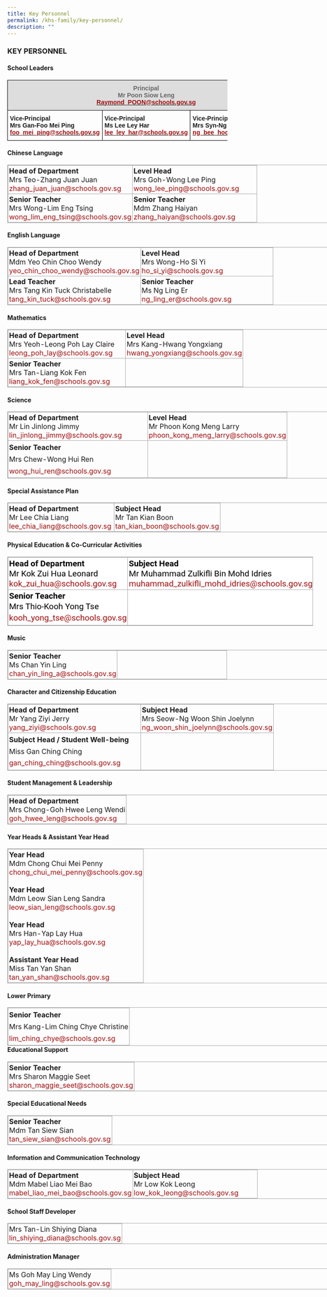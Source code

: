 ```yaml
---
title: Key Personnel
permalink: /khs-family/key-personnel/
description: ""
---
```

### KEY PERSONNEL

#### School Leaders

<table style="border-collapse:collapse;border-spacing:0" class="tg"><thead><tr><th style="background-color:#DDD;border-color:#000000;border-style:solid;border-width:1px;color:#666;font-family:Arial, sans-serif;font-size:14px;font-weight:bold;overflow:hidden;padding:10px 5px;text-align:center;vertical-align:top;word-break:normal" colspan="3">Principal<br>Mr Poon Siow Leng<br><a href="mailto:Raymond_POON@schools.gov.sg"><span style="text-decoration:none;color:#9E0E0F">Raymond_POON@schools.gov.sg</span></a><br></th></tr></thead><tbody><tr><td style="border-color:#000000;border-style:solid;border-width:1px;font-family:Arial, sans-serif;font-size:14px;font-weight:bold;overflow:hidden;padding:10px 5px;text-align:left;vertical-align:top;word-break:normal">Vice-Principal<br>Mrs Gan-Foo Mei Ping<br><a href="mailto:foo_mei_ping@schools.gov.sg"><span style="text-decoration:none;color:#9E0E0F">foo_mei_ping@schools.gov.sg</span></a><br></td><td style="border-color:#000000;border-style:solid;border-width:1px;font-family:Arial, sans-serif;font-size:14px;font-weight:bold;overflow:hidden;padding:10px 5px;text-align:left;vertical-align:top;word-break:normal">Vice-Principal<br>Ms Lee Ley Har<br><a href="mailto:lee_ley_har@schools.gov.sg"><span style="text-decoration:none;color:#9E0E0F">lee_ley_har@schools.gov.sg</span></a><br></td><td style="border-color:#000000;border-style:solid;border-width:1px;font-family:Arial, sans-serif;font-size:14px;font-weight:bold;overflow:hidden;padding:10px 5px;text-align:left;vertical-align:top;word-break:normal">Vice-Principal (Administration)<br>Mrs Syn-Ng Bee Hoon<br><a href="mailto:ng_bee_hoon@schools.gov.sg"><span style="text-decoration:none;color:#9E0E0F">ng_bee_hoon@schools.gov.sg</span></a><br></td></tr></tbody></table>

#### Chinese Language

<table class="iveo_table ives_tab_simple3 ive_eobj_center" style="margin: auto; outline: 0px; padding: 0px; border-collapse: collapse; clear: both; border: 1px solid rgb(170, 170, 170); width: 836.016px;"><tbody style="margin: 0px; outline: 0px; padding: 0px;"><tr style="margin: 0px; outline: 0px; padding: 0px;"><td width="50%" valign="top" style="margin: 0px; outline: 0px; padding: 2px; text-align: left; border: 1px solid rgb(170, 170, 170);"><strong style="margin: 0px; outline: 0px; padding: 0px;">Head of Department<br style="margin: 0px; outline: 0px; padding: 0px;"></strong>Mrs Teo-Zhang Juan Juan<br style="margin: 0px; outline: 0px; padding: 0px;"><a href="mailto:zhang_juan_juan@schools.gov.sg" target="" style="margin: 0px; outline: 0px; padding: 0px; color: rgb(158, 14, 15); text-decoration: none;">zhang_juan_juan@schools.gov.sg</a><br style="margin: 0px; outline: 0px; padding: 0px;"></td><td width="50%" valign="top" style="margin: 0px; outline: 0px; padding: 2px; text-align: left; border: 1px solid rgb(170, 170, 170);"><strong style="margin: 0px; outline: 0px; padding: 0px;">Level Head</strong><br style="margin: 0px; outline: 0px; padding: 0px;">Mrs Goh-Wong Lee Ping<br style="margin: 0px; outline: 0px; padding: 0px;"><a href="mailto:wong_lee_ping@schools.gov.sg" target="" style="margin: 0px; outline: 0px; padding: 0px; color: rgb(158, 14, 15); text-decoration: none;">wong_lee_ping@schools.gov.sg</a><br style="margin: 0px; outline: 0px; padding: 0px;"></td></tr><tr style="margin: 0px; outline: 0px; padding: 0px;"><td width="50%" valign="top" style="margin: 0px; outline: 0px; padding: 2px; text-align: left; border: 1px solid rgb(170, 170, 170);"><strong style="margin: 0px; outline: 0px; padding: 0px;">Senior Teacher</strong><br style="margin: 0px; outline: 0px; padding: 0px;">Mrs Wong-Lim Eng Tsing<br style="margin: 0px; outline: 0px; padding: 0px;"><a href="mailto:wong_lim_eng_tsing@schools.gov.sg" target="" style="margin: 0px; outline: 0px; padding: 0px; color: rgb(158, 14, 15); text-decoration: none;">wong_lim_eng_tsing@schools.gov.sg</a><br style="margin: 0px; outline: 0px; padding: 0px;"></td><td width="50%" valign="top" style="margin: 0px; outline: 0px; padding: 2px; text-align: left; border: 1px solid rgb(170, 170, 170);"><strong style="margin: 0px; outline: 0px; padding: 0px;">Senior Teacher</strong><br style="margin: 0px; outline: 0px; padding: 0px;">Mdm Zhang Haiyan<br style="margin: 0px; outline: 0px; padding: 0px;"><a href="mailto:zhang_haiyan@schools.gov.sg" target="" style="margin: 0px; outline: 0px; padding: 0px; color: rgb(158, 14, 15); text-decoration: none;">zhang_haiyan@schools.gov.sg</a><br style="margin: 0px; outline: 0px; padding: 0px;"></td></tr></tbody></table>

#### English Language

<table class="iveo_table ives_tab_simple3 ive_eobj_center" style="margin: auto; outline: 0px; padding: 0px; border-collapse: collapse; clear: both; border: 1px solid rgb(170, 170, 170); width: 836.016px;"><tbody style="margin: 0px; outline: 0px; padding: 0px;"><tr style="margin: 0px; outline: 0px; padding: 0px;"><td width="50%" valign="top" style="margin: 0px; outline: 0px; padding: 2px; text-align: left; border: 1px solid rgb(170, 170, 170);"><strong style="margin: 0px; outline: 0px; padding: 0px;">Head of Department</strong><br style="margin: 0px; outline: 0px; padding: 0px;">Mdm Yeo Chin Choo Wendy<br style="margin: 0px; outline: 0px; padding: 0px;"><a href="mailto:yeo_chin_choo_wendy@schools.gov.sg" target="" style="margin: 0px; outline: 0px; padding: 0px; color: rgb(158, 14, 15); text-decoration: none;">yeo_chin_choo_wendy@schools.gov.sg</a><br style="margin: 0px; outline: 0px; padding: 0px;"></td><td width="50%" valign="top" style="margin: 0px; outline: 0px; padding: 2px; text-align: left; border: 1px solid rgb(170, 170, 170);"><strong style="margin: 0px; outline: 0px; padding: 0px;">Level Head</strong><br style="margin: 0px; outline: 0px; padding: 0px;">Mrs Wong-Ho Si Yi<br style="margin: 0px; outline: 0px; padding: 0px;"><a href="mailto:ho_si_yi@schools.gov.sg" target="" style="margin: 0px; outline: 0px; padding: 0px; color: rgb(158, 14, 15); text-decoration: none;">ho_si_yi@schools.gov.sg</a><br style="margin: 0px; outline: 0px; padding: 0px;"></td></tr><tr style="margin: 0px; outline: 0px; padding: 0px;"><td width="50%" valign="top" style="margin: 0px; outline: 0px; padding: 2px; text-align: left; border: 1px solid rgb(170, 170, 170);"><strong style="margin: 0px; outline: 0px; padding: 0px;">Lead Teacher</strong><br style="margin: 0px; outline: 0px; padding: 0px;">Mrs Tang Kin Tuck Christabelle<br style="margin: 0px; outline: 0px; padding: 0px;"><a href="mailto:tang_kin_tuck@schools.gov.sg" target="" style="margin: 0px; outline: 0px; padding: 0px; color: rgb(158, 14, 15); text-decoration: none;">tang_kin_tuck@schools.gov.sg</a><br style="margin: 0px; outline: 0px; padding: 0px;"></td><td width="50%" valign="top" style="margin: 0px; outline: 0px; padding: 2px; text-align: left; border: 1px solid rgb(170, 170, 170);"><strong style="margin: 0px; outline: 0px; padding: 0px;">Senior Teacher</strong><br style="margin: 0px; outline: 0px; padding: 0px;">Ms Ng Ling Er<br style="margin: 0px; outline: 0px; padding: 0px;"><a href="mailto:ng_ling_er@schools.gov.sg" target="" style="margin: 0px; outline: 0px; padding: 0px; color: rgb(158, 14, 15); text-decoration: none;">ng_ling_er@schools.gov.sg</a><br style="margin: 0px; outline: 0px; padding: 0px;"></td></tr></tbody></table>

#### Mathematics

<table class="iveo_table ives_tab_simple3 ive_eobj_center" style="margin: auto; outline: 0px; padding: 0px; border-collapse: collapse; clear: both; border: 1px solid rgb(170, 170, 170); width: 836.016px;"><tbody style="margin: 0px; outline: 0px; padding: 0px;"><tr style="margin: 0px; outline: 0px; padding: 0px;"><td width="50%" valign="top" style="margin: 0px; outline: 0px; padding: 2px; text-align: left; border: 1px solid rgb(170, 170, 170);"><strong style="margin: 0px; outline: 0px; padding: 0px;">Head of Department</strong><br style="margin: 0px; outline: 0px; padding: 0px;">Mrs Yeoh-Leong Poh Lay Claire<br style="margin: 0px; outline: 0px; padding: 0px;"><a href="mailto:leong_poh_lay@schools.gov.sg" target="" style="margin: 0px; outline: 0px; padding: 0px; color: rgb(158, 14, 15); text-decoration: none;">leong_poh_lay@schools.gov.sg</a><br style="margin: 0px; outline: 0px; padding: 0px;"></td><td width="50%" valign="top" style="margin: 0px; outline: 0px; padding: 2px; text-align: left; border: 1px solid rgb(170, 170, 170);"><strong style="margin: 0px; outline: 0px; padding: 0px;">Level Head</strong><br style="margin: 0px; outline: 0px; padding: 0px;">Mrs Kang-Hwang Yongxiang<br style="margin: 0px; outline: 0px; padding: 0px;"><a href="mailto:hwang_yongxiang@schools.gov.sg" target="" style="margin: 0px; outline: 0px; padding: 0px; color: rgb(158, 14, 15); text-decoration: none;">hwang_yongxiang@schools.gov.sg</a><br style="margin: 0px; outline: 0px; padding: 0px;"></td></tr><tr style="margin: 0px; outline: 0px; padding: 0px;"><td width="50%" valign="top" style="margin: 0px; outline: 0px; padding: 2px; text-align: left; border: 1px solid rgb(170, 170, 170);"><strong style="margin: 0px; outline: 0px; padding: 0px;">Senior Teacher</strong><br style="margin: 0px; outline: 0px; padding: 0px;">Mrs Tan-Liang Kok Fen<br style="margin: 0px; outline: 0px; padding: 0px;"><a href="mailto:liang_kok_fen@schools.gov.sg" target="" style="margin: 0px; outline: 0px; padding: 0px; color: rgb(158, 14, 15); text-decoration: none;">liang_kok_fen@schools.gov.sg</a><br style="margin: 0px; outline: 0px; padding: 0px;"></td><td style="margin: 0px; outline: 0px; padding: 2px; text-align: center; border: 1px solid rgb(170, 170, 170);"></td></tr></tbody></table>

#### Science

<table class="iveo_table ives_tab_simple3 ive_eobj_center" style="margin: auto; outline: 0px; padding: 0px; border-collapse: collapse; clear: both; border: 1px solid rgb(170, 170, 170); width: 836.016px;"><tbody style="margin: 0px; outline: 0px; padding: 0px;"><tr style="margin: 0px; outline: 0px; padding: 0px;"><td width="50%" valign="top" style="margin: 0px; outline: 0px; padding: 2px; text-align: left; border: 1px solid rgb(170, 170, 170);"><strong style="margin: 0px; outline: 0px; padding: 0px;">Head of Department</strong><br style="margin: 0px; outline: 0px; padding: 0px;">Mr Lin Jinlong Jimmy<br style="margin: 0px; outline: 0px; padding: 0px;"><a href="mailto:lin_jinlong_jimmy@schools.gov.sg" target="" style="margin: 0px; outline: 0px; padding: 0px; color: rgb(158, 14, 15); text-decoration: none;">lin_jinlong_jimmy@schools.gov.sg</a><br style="margin: 0px; outline: 0px; padding: 0px;"></td><td width="50%" valign="top" style="margin: 0px; outline: 0px; padding: 2px; text-align: left; border: 1px solid rgb(170, 170, 170);"><b style="margin: 0px; outline: 0px; padding: 0px;">Level Head</b><br style="margin: 0px; outline: 0px; padding: 0px;">Mr Phoon Kong Meng Larry<br style="margin: 0px; outline: 0px; padding: 0px;"><a href="mailto:phoon_kong_meng_larry@schools.gov.sg" target="" style="margin: 0px; outline: 0px; padding: 0px; color: rgb(158, 14, 15); text-decoration: none;">phoon_kong_meng_larry@schools.gov.sg</a><br style="margin: 0px; outline: 0px; padding: 0px;"></td></tr><tr style="margin: 0px; outline: 0px; padding: 0px;"><td style="margin: 0px; outline: 0px; padding: 2px; text-align: center; border: 1px solid rgb(170, 170, 170);"><div style="margin: 0px; outline: 0px; padding: 0px; line-height: 26.6px; text-align: justify;"><strong style="margin: 0px; outline: 0px; padding: 0px; background-color: initial; text-align: left;">Senior Teacher</strong></div><span style="margin: 0px; outline: 0px; padding: 0px; text-align: left;"><div style="margin: 0px; outline: 0px; padding: 0px; line-height: 26.6px; text-align: justify;"><span style="margin: 0px; outline: 0px; padding: 0px; background-color: initial;">Mrs Chew-Wong Hui Ren</span></div></span><div style="margin: 0px; outline: 0px; padding: 0px; line-height: 26.6px; text-align: justify;"><a href="mailto:wong_hui_ren@schools.gov.sg" target="" style="margin: 0px; outline: 0px; padding: 0px; color: rgb(158, 14, 15); text-decoration: none; text-align: left;"></a><a href="mailto:wong_hui_ren@schools.gov.sg" target="" style="margin: 0px; outline: 0px; padding: 0px; color: rgb(158, 14, 15); text-decoration: none; background-color: initial;">wong_hui_ren@schools.gov.sg</a><span style="margin: 0px; outline: 0px; padding: 0px; text-align: center; background-color: initial; color: rgb(0, 0, 0);">&nbsp;</span><br style="margin: 0px; outline: 0px; padding: 0px;"></div></td><td style="margin: 0px; outline: 0px; padding: 2px; text-align: center; border: 1px solid rgb(170, 170, 170);">&nbsp;</td></tr></tbody></table>

#### Special Assistance Plan

<table class="iveo_table ives_tab_simple3 ive_eobj_center" style="margin: auto; outline: 0px; padding: 0px; border-collapse: collapse; clear: both; border: 1px solid rgb(170, 170, 170); width: 836.016px;"><tbody style="margin: 0px; outline: 0px; padding: 0px;"><tr style="margin: 0px; outline: 0px; padding: 0px;"><td width="50%" valign="top" style="margin: 0px; outline: 0px; padding: 2px; text-align: left; border: 1px solid rgb(170, 170, 170);"><strong style="margin: 0px; outline: 0px; padding: 0px;">Head of Department</strong><br style="margin: 0px; outline: 0px; padding: 0px;">Mr Lee Chia Liang<br style="margin: 0px; outline: 0px; padding: 0px;"><a href="mailto:lee_chia_liang@schools.gov.sg" target="" style="margin: 0px; outline: 0px; padding: 0px; color: rgb(158, 14, 15); text-decoration: none;">lee_chia_liang@schools.gov.sg</a><br style="margin: 0px; outline: 0px; padding: 0px;"></td><td width="50%" valign="top" style="margin: 0px; outline: 0px; padding: 2px; text-align: left; border: 1px solid rgb(170, 170, 170);"><strong style="margin: 0px; outline: 0px; padding: 0px;">Subject Head</strong><br style="margin: 0px; outline: 0px; padding: 0px;">Mr Tan Kian Boon<br style="margin: 0px; outline: 0px; padding: 0px;"><a href="mailto:tan_kian_boon@schools.gov.sg" target="" style="margin: 0px; outline: 0px; padding: 0px; color: rgb(158, 14, 15); text-decoration: none;">tan_kian_boon@schools.gov.sg</a><br style="margin: 0px; outline: 0px; padding: 0px;"></td></tr></tbody></table>

#### Physical Education & Co-Curricular Activities

<table class="iveo_table ives_tab_simple3 ive_eobj_center" style="margin: auto; outline: 0px; padding: 0px; border-collapse: collapse; clear: both; border: 1px solid rgb(170, 170, 170); color: rgb(0, 0, 0); font-family: Roboto, sans-serif, &quot;Noto Sans SC&quot;, sans-serif; font-size: 19px; font-style: normal; font-variant-ligatures: normal; font-variant-caps: normal; font-weight: 400; letter-spacing: normal; orphans: 2; text-align: left; text-transform: none; white-space: normal; widows: 2; word-spacing: 0px; -webkit-text-stroke-width: 0px; background-color: rgb(255, 255, 255); text-decoration-thickness: initial; text-decoration-style: initial; text-decoration-color: initial; width: 699.604px;"><tbody style="margin: 0px; outline: 0px; padding: 0px;"><tr style="margin: 0px; outline: 0px; padding: 0px;"><td width="50%" valign="top" style="margin: 0px; outline: 0px; padding: 2px; text-align: left; border: 1px solid rgb(170, 170, 170);"><strong style="margin: 0px; outline: 0px; padding: 0px;">Head of Department</strong><br style="margin: 0px; outline: 0px; padding: 0px;">Mr Kok Zui Hua Leonard<br style="margin: 0px; outline: 0px; padding: 0px;"><a href="mailto:kok_zui_hua@schools.gov.sg" target="" style="margin: 0px; outline: 0px; padding: 0px; color: rgb(158, 14, 15); text-decoration: none;">kok_zui_hua@schools.gov.sg</a><br style="margin: 0px; outline: 0px; padding: 0px;"></td><td width="50%" valign="top" style="margin: 0px; outline: 0px; padding: 2px; text-align: left; border: 1px solid rgb(170, 170, 170);"><strong style="margin: 0px; outline: 0px; padding: 0px;">Subject Head</strong><br style="margin: 0px; outline: 0px; padding: 0px;">Mr Muhammad Zulkifli Bin Mohd Idries<br style="margin: 0px; outline: 0px; padding: 0px;"><a href="mailto:muhammad_zulkifli_mohd_idries@schools.gov.sg" target="" style="margin: 0px; outline: 0px; padding: 0px; color: rgb(158, 14, 15); text-decoration: none;">muhammad_zulkifli_mohd_idries@schools.gov.sg</a><br style="margin: 0px; outline: 0px; padding: 0px;"></td></tr><tr style="margin: 0px; outline: 0px; padding: 0px;"><td style="margin: 0px; outline: 0px; padding: 2px; text-align: justify; border: 1px solid rgb(170, 170, 170);"><span style="margin: 0px; outline: 0px; padding: 0px; text-align: left;"><b style="margin: 0px; outline: 0px; padding: 0px;">Senior Teacher</b><br style="margin: 0px; outline: 0px; padding: 0px;"><div style="margin: 0px; outline: 0px; padding: 0px; line-height: 26.6px; text-align: left;"><span style="margin: 0px; outline: 0px; padding: 0px; text-align: justify; background-color: initial;">Mrs Thio-Kooh Yong Tse</span></div><div style="margin: 0px; outline: 0px; padding: 0px; line-height: 26.6px; text-align: left;"><span style="margin: 0px; outline: 0px; padding: 0px; text-align: justify; background-color: initial;"><a href="mailto:Kooh_Yong_Tse@schools.gov.sg" target="" style="margin: 0px; outline: 0px; padding: 0px; color: rgb(158, 14, 15); text-decoration: none;">kooh_yong_tse@schools.gov.sg</a><br style="margin: 0px; outline: 0px; padding: 0px;"></span></div></span></td><td style="margin: 0px; outline: 0px; padding: 2px; text-align: center; border: 1px solid rgb(170, 170, 170);">&nbsp;</td></tr></tbody></table>

#### Music

<table class="iveo_table ives_tab_simple3 ive_eobj_center" style="margin: auto; outline: 0px; padding: 0px; border-collapse: collapse; clear: both; border: 1px solid rgb(170, 170, 170); width: 836.016px;"><tbody style="margin: 0px; outline: 0px; padding: 0px;"><tr style="margin: 0px; outline: 0px; padding: 0px;"><td width="50%" valign="top" style="margin: 0px; outline: 0px; padding: 2px; text-align: left; border: 1px solid rgb(170, 170, 170);"><strong style="margin: 0px; outline: 0px; padding: 0px;">Senior Teacher</strong><br style="margin: 0px; outline: 0px; padding: 0px;">Ms Chan Yin Ling<br style="margin: 0px; outline: 0px; padding: 0px;"><a href="mailto:chan_yin_ling_a@schools.gov.sg" target="" style="margin: 0px; outline: 0px; padding: 0px; color: rgb(158, 14, 15); text-decoration: none;">chan_yin_ling_a@schools.gov.sg</a><br style="margin: 0px; outline: 0px; padding: 0px;"></td><td width="50%" valign="top" style="margin: 0px; outline: 0px; padding: 2px; text-align: left; border: 1px solid rgb(170, 170, 170);"><br style="margin: 0px; outline: 0px; padding: 0px;"></td></tr></tbody></table>

#### Character and Citizenship Education

<table class="iveo_table ives_tab_simple3 ive_eobj_center" style="margin: auto; outline: 0px; padding: 0px; border-collapse: collapse; clear: both; border: 1px solid rgb(170, 170, 170); width: 836.016px;"><tbody style="margin: 0px; outline: 0px; padding: 0px;"><tr style="margin: 0px; outline: 0px; padding: 0px;"><td width="50%" valign="top" style="margin: 0px; outline: 0px; padding: 2px; text-align: left; border: 1px solid rgb(170, 170, 170);"><strong style="margin: 0px; outline: 0px; padding: 0px;">Head of Department</strong><br style="margin: 0px; outline: 0px; padding: 0px;">Mr Yang Ziyi Jerry<br style="margin: 0px; outline: 0px; padding: 0px;"><a href="mailto:yang_ziyi@schools.gov.sg" target="" style="margin: 0px; outline: 0px; padding: 0px; color: rgb(158, 14, 15); text-decoration: none;">yang_ziyi@schools.gov.sg</a><br style="margin: 0px; outline: 0px; padding: 0px;"></td><td width="50%" valign="top" style="margin: 0px; outline: 0px; padding: 2px; text-align: left; border: 1px solid rgb(170, 170, 170);"><strong style="margin: 0px; outline: 0px; padding: 0px;">Subject Head</strong><br style="margin: 0px; outline: 0px; padding: 0px;">Mrs Seow-Ng Woon Shin Joelynn<br style="margin: 0px; outline: 0px; padding: 0px;"><a href="mailto:ng_woon_shin_joelynn@schools.gov.sg" target="" style="margin: 0px; outline: 0px; padding: 0px; color: rgb(158, 14, 15); text-decoration: none;">ng_woon_shin_joelynn@schools.gov.sg</a><br style="margin: 0px; outline: 0px; padding: 0px;"></td></tr><tr style="margin: 0px; outline: 0px; padding: 0px;"><td style="margin: 0px; outline: 0px; padding: 2px; text-align: center; border: 1px solid rgb(170, 170, 170);"><div style="margin: 0px; outline: 0px; padding: 0px; line-height: 26.6px; text-align: justify;"><strong style="margin: 0px; outline: 0px; padding: 0px; background-color: initial; text-align: left;">Subject Head / Student Well-being</strong></div><span style="margin: 0px; outline: 0px; padding: 0px; text-align: left;"><div style="margin: 0px; outline: 0px; padding: 0px; line-height: 26.6px; text-align: justify;"><span style="margin: 0px; outline: 0px; padding: 0px; background-color: initial;">Miss Gan Ching Ching</span></div></span><div style="margin: 0px; outline: 0px; padding: 0px; line-height: 26.6px; text-align: justify;"><a href="mailto:gan_ching_ching@schools.gov.sg" target="" style="margin: 0px; outline: 0px; padding: 0px; color: rgb(158, 14, 15); text-decoration: none; text-align: left;"></a><a href="mailto:gan_ching_ching@schools.gov.sg" target="" style="margin: 0px; outline: 0px; padding: 0px; color: rgb(158, 14, 15); text-decoration: none; background-color: initial;">gan_ching_ching@schools.gov.sg</a><span style="margin: 0px; outline: 0px; padding: 0px; text-align: center; background-color: initial; color: rgb(0, 0, 0);">&nbsp;</span><br style="margin: 0px; outline: 0px; padding: 0px;"></div></td><td style="margin: 0px; outline: 0px; padding: 2px; text-align: center; border: 1px solid rgb(170, 170, 170);">&nbsp;</td></tr></tbody></table>

#### Student Management & Leadership

<table class="iveo_table ives_tab_simple3 ive_eobj_center" style="margin: auto; outline: 0px; padding: 0px; border-collapse: collapse; clear: both; border: 1px solid rgb(170, 170, 170); width: 836.016px;"><tbody style="margin: 0px; outline: 0px; padding: 0px;"><tr style="margin: 0px; outline: 0px; padding: 0px;"><td style="margin: 0px; outline: 0px; padding: 2px; text-align: left; border: 1px solid rgb(170, 170, 170);"><strong style="margin: 0px; outline: 0px; padding: 0px;">Head of Department</strong><br style="margin: 0px; outline: 0px; padding: 0px;">Mrs Chong-Goh Hwee Leng Wendi<br style="margin: 0px; outline: 0px; padding: 0px;"><a href="mailto:goh_hwee_leng@schools.gov.sg" target="" style="margin: 0px; outline: 0px; padding: 0px; color: rgb(158, 14, 15); text-decoration: none;">goh_hwee_leng@schools.gov.sg</a><br style="margin: 0px; outline: 0px; padding: 0px;"></td></tr></tbody></table>

#### Year Heads & Assistant Year Head

<table class="iveo_table ives_tab_simple3 ive_eobj_center" style="margin: auto; outline: 0px; padding: 0px; border-collapse: collapse; clear: both; border: 1px solid rgb(170, 170, 170); width: 836.016px;"><tbody style="margin: 0px; outline: 0px; padding: 0px;"><tr style="margin: 0px; outline: 0px; padding: 0px;"><td style="margin: 0px; outline: 0px; padding: 2px; text-align: left; border: 1px solid rgb(170, 170, 170);"><b style="margin: 0px; outline: 0px; padding: 0px;">Year Head</b><br style="margin: 0px; outline: 0px; padding: 0px;">Mdm Chong Chui Mei Penny<br style="margin: 0px; outline: 0px; padding: 0px;"><a href="mailto:chong_chui_mei_penny@schools.gov.sg" target="" style="margin: 0px; outline: 0px; padding: 0px; color: rgb(158, 14, 15); text-decoration: none;">chong_chui_mei_penny@schools.gov.sg</a><br style="margin: 0px; outline: 0px; padding: 0px;"><br style="margin: 0px; outline: 0px; padding: 0px;"><b style="margin: 0px; outline: 0px; padding: 0px;">Year Head<br style="margin: 0px; outline: 0px; padding: 0px;"></b>Mdm Leow Sian Leng Sandra<br style="margin: 0px; outline: 0px; padding: 0px;"><a href="mailto:leow_sian_leng@schools.gov.sg" target="" style="margin: 0px; outline: 0px; padding: 0px; color: rgb(158, 14, 15); text-decoration: none;">leow_sian_leng@schools.gov.sg</a><br style="margin: 0px; outline: 0px; padding: 0px;"><br style="margin: 0px; outline: 0px; padding: 0px;"><b style="margin: 0px; outline: 0px; padding: 0px;">Year Head<br style="margin: 0px; outline: 0px; padding: 0px;"></b>Mrs Han-Yap Lay Hua<br style="margin: 0px; outline: 0px; padding: 0px;"><a href="mailto:yap_lay_hua@schools.gov.sg" target="" style="margin: 0px; outline: 0px; padding: 0px; color: rgb(158, 14, 15); text-decoration: none;">yap_lay_hua@schools.gov.sg</a><br style="margin: 0px; outline: 0px; padding: 0px;"><br style="margin: 0px; outline: 0px; padding: 0px;"><b style="margin: 0px; outline: 0px; padding: 0px;">Assistant Year Head<br style="margin: 0px; outline: 0px; padding: 0px;"></b>Miss Tan Yan Shan<br style="margin: 0px; outline: 0px; padding: 0px;"><a href="mailto:tan_yan_shan@schools.gov.sg" target="" style="margin: 0px; outline: 0px; padding: 0px; color: rgb(158, 14, 15); text-decoration: none;">tan_yan_shan@schools.gov.sg</a><br style="margin: 0px; outline: 0px; padding: 0px;"></td></tr></tbody></table>

#### Lower Primary

<table class="ive_eobj_left iveo_table ives_tab_simple3" style="margin: 0px 10px 0px 0px; outline: 0px; padding: 0px; border-collapse: collapse; float: left; border: 1px solid rgb(170, 170, 170); text-align: justify; width: 836.016px;"><tbody style="margin: 0px; outline: 0px; padding: 0px;"><tr style="margin: 0px; outline: 0px; padding: 0px;"><td style="margin: 0px; outline: 0px; padding: 2px; text-align: center; border: 1px solid rgb(170, 170, 170);"><div style="margin: 0px; outline: 0px; padding: 0px; line-height: 26.6px; text-align: justify;"><b style="margin: 0px; outline: 0px; padding: 0px; background-color: initial;">Senior Teacher</b></div><div style="margin: 0px; outline: 0px; padding: 0px; line-height: 26.6px; text-align: justify;"><span style="margin: 0px; outline: 0px; padding: 0px; background-color: initial;">Mrs Kang-Lim Ching Chye Christine</span></div><div style="margin: 0px; outline: 0px; padding: 0px; line-height: 26.6px; color: rgb(102, 102, 102); text-align: justify;"><a href="mailto:Lim_Ching_Chye@schools.gov.sg" target="" style="margin: 0px; outline: 0px; padding: 0px; color: rgb(158, 14, 15); text-decoration: none;"><span style="margin: 0px; outline: 0px; padding: 0px; background-color: initial; color: rgb(102, 102, 102);"></span></a><a href="mailto:Lim_Ching_Chye@schools.gov.sg" target="" style="margin: 0px; outline: 0px; padding: 0px; color: rgb(158, 14, 15); text-decoration: none;">lim_ching_chye@schools.gov.sg</a><br style="margin: 0px; outline: 0px; padding: 0px;"></div></td></tr></tbody></table>

#### Educational Support

<table class="iveo_table ives_tab_simple3 ive_eobj_center" style="margin: auto; outline: 0px; padding: 0px; border-collapse: collapse; clear: both; border: 1px solid rgb(170, 170, 170); width: 836.016px;"><tbody style="margin: 0px; outline: 0px; padding: 0px;"><tr style="margin: 0px; outline: 0px; padding: 0px;"><td style="margin: 0px; outline: 0px; padding: 2px; text-align: left; border: 1px solid rgb(170, 170, 170);"><strong style="margin: 0px; outline: 0px; padding: 0px;">Senior Teacher</strong><br style="margin: 0px; outline: 0px; padding: 0px;">Mrs Sharon Maggie Seet<br style="margin: 0px; outline: 0px; padding: 0px;"><a href="mailto:sharon_maggie_seet@schools.gov.sg" target="" style="margin: 0px; outline: 0px; padding: 0px; color: rgb(158, 14, 15); text-decoration: none;">sharon_maggie_seet@schools.gov.sg</a><br style="margin: 0px; outline: 0px; padding: 0px;"></td></tr></tbody></table>

#### Special Educational Needs

<table class="iveo_table ives_tab_simple3 ive_eobj_center" style="margin: auto; outline: 0px; padding: 0px; border-collapse: collapse; clear: both; border: 1px solid rgb(170, 170, 170); width: 836.016px;"><tbody style="margin: 0px; outline: 0px; padding: 0px;"><tr style="margin: 0px; outline: 0px; padding: 0px;"><td style="margin: 0px; outline: 0px; padding: 2px; text-align: left; border: 1px solid rgb(170, 170, 170);"><strong style="margin: 0px; outline: 0px; padding: 0px;">Senior Teacher</strong><br style="margin: 0px; outline: 0px; padding: 0px;">Mdm Tan Siew Sian<br style="margin: 0px; outline: 0px; padding: 0px;"><a href="mailto:tan_siew_sian@schools.gov.sg" target="" style="margin: 0px; outline: 0px; padding: 0px; color: rgb(158, 14, 15); text-decoration: none;">tan_siew_sian@schools.gov.sg</a><br style="margin: 0px; outline: 0px; padding: 0px;"></td></tr></tbody></table>

#### Information and Communication Technology

<table class="iveo_table ives_tab_simple3 ive_eobj_center" style="margin: auto; outline: 0px; padding: 0px; border-collapse: collapse; clear: both; border: 1px solid rgb(170, 170, 170); width: 836.016px;"><tbody style="margin: 0px; outline: 0px; padding: 0px;"><tr style="margin: 0px; outline: 0px; padding: 0px;"><td width="50%" valign="top" style="margin: 0px; outline: 0px; padding: 2px; text-align: left; border: 1px solid rgb(170, 170, 170);"><strong style="margin: 0px; outline: 0px; padding: 0px;">Head of Department</strong><br style="margin: 0px; outline: 0px; padding: 0px;">Mdm Mabel Liao Mei Bao<br style="margin: 0px; outline: 0px; padding: 0px;"><a href="mailto:mabel_liao_mei_bao@schools.gov.sg" target="" style="margin: 0px; outline: 0px; padding: 0px; color: rgb(158, 14, 15); text-decoration: none;">mabel_liao_mei_bao@schools.gov.sg</a><br style="margin: 0px; outline: 0px; padding: 0px;"></td><td width="50%" valign="top" style="margin: 0px; outline: 0px; padding: 2px; text-align: left; border: 1px solid rgb(170, 170, 170);"><strong style="margin: 0px; outline: 0px; padding: 0px;">Subject Head</strong><br style="margin: 0px; outline: 0px; padding: 0px;">Mr Low Kok Leong<br style="margin: 0px; outline: 0px; padding: 0px;"><a href="mailto:low_kok_leong@schools.gov.sg" target="" style="margin: 0px; outline: 0px; padding: 0px; color: rgb(158, 14, 15); text-decoration: none;">low_kok_leong@schools.gov.sg</a><br style="margin: 0px; outline: 0px; padding: 0px;"></td></tr></tbody></table>

#### School Staff Developer

<table class="iveo_table ives_tab_simple3 ive_eobj_center" style="margin: auto; outline: 0px; padding: 0px; border-collapse: collapse; clear: both; border: 1px solid rgb(170, 170, 170); width: 836.016px;"><tbody style="margin: 0px; outline: 0px; padding: 0px;"><tr style="margin: 0px; outline: 0px; padding: 0px;"><td style="margin: 0px; outline: 0px; padding: 2px; text-align: left; border: 1px solid rgb(170, 170, 170);">Mrs Tan-Lin Shiying Diana<br style="margin: 0px; outline: 0px; padding: 0px;"><a href="mailto:lin_shiying_diana@schools.gov.sg" target="" style="margin: 0px; outline: 0px; padding: 0px; color: rgb(158, 14, 15); text-decoration: none;">lin_shiying_diana@schools.gov.sg</a><br style="margin: 0px; outline: 0px; padding: 0px;"></td></tr></tbody></table>

#### Administration Manager

<table class="iveo_table ives_tab_simple3 ive_eobj_center" style="margin: auto; outline: 0px; padding: 0px; border-collapse: collapse; clear: both; border: 1px solid rgb(170, 170, 170); width: 836.016px;"><tbody style="margin: 0px; outline: 0px; padding: 0px;"><tr style="margin: 0px; outline: 0px; padding: 0px;"><td style="margin: 0px; outline: 0px; padding: 2px; text-align: left; border: 1px solid rgb(170, 170, 170);">Ms Goh May Ling Wendy<br style="margin: 0px; outline: 0px; padding: 0px;"><a href="mailto:goh_may_ling@schools.gov.sg" target="" style="margin: 0px; outline: 0px; padding: 0px; color: rgb(158, 14, 15); text-decoration: none;">goh_may_ling@schools.gov.sg</a><br style="margin: 0px; outline: 0px; padding: 0px;"></td></tr></tbody></table>